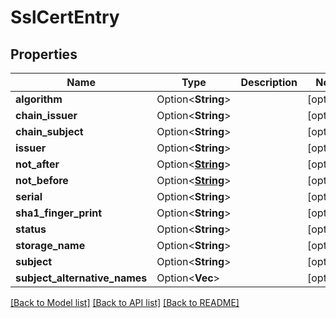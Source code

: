 # SslCertEntry

## Properties

Name | Type | Description | Notes
------------ | ------------- | ------------- | -------------
**algorithm** | Option<**String**> |  | [optional]
**chain_issuer** | Option<**String**> |  | [optional]
**chain_subject** | Option<**String**> |  | [optional]
**issuer** | Option<**String**> |  | [optional]
**not_after** | Option<[**String**](string.md)> |  | [optional]
**not_before** | Option<[**String**](string.md)> |  | [optional]
**serial** | Option<**String**> |  | [optional]
**sha1_finger_print** | Option<**String**> |  | [optional]
**status** | Option<**String**> |  | [optional]
**storage_name** | Option<**String**> |  | [optional]
**subject** | Option<**String**> |  | [optional]
**subject_alternative_names** | Option<**Vec<String>**> |  | [optional]

[[Back to Model list]](../README.md#documentation-for-models) [[Back to API list]](../README.md#documentation-for-api-endpoints) [[Back to README]](../README.md)


